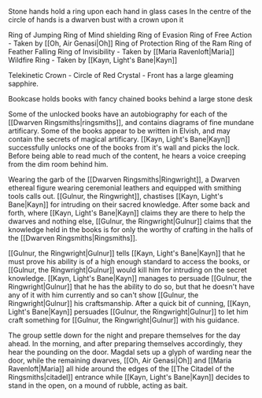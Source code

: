 Stone hands hold a ring upon each hand in glass cases
In the centre of the circle of hands is a dwarven bust with a crown upon it

Ring of Jumping
Ring of Mind shielding
Ring of Evasion
Ring of Free Action - Taken by [[Oh, Air Genasi|Oh]]
Ring of Protection
Ring of the Ram
Ring of Feather Falling
Ring of Invisibility - Taken by [[Maria Ravenloft|Maria]]
Wildfire Ring - Taken by [[Kayn, Light's Bane|Kayn]]

Telekinetic Crown - Circle of Red Crystal - Front has a large gleaming sapphire.

Bookcase holds books with fancy chained books behind a large stone desk

Some of the unlocked books have an autobiography for each of the [[Dwarven Ringsmiths|ringsmiths]], and contains diagrams of fine mundane artificary. Some of the books appear to be written in Elvish, and may contain the secrets of magical artificary. [[Kayn, Light's Bane|Kayn]] successfully unlocks one of the books from it's wall and picks the lock. Before being able to read much of the content, he hears a voice creeping from the dim room behind him.

Wearing the garb of the [[Dwarven Ringsmiths|Ringwright]], a Dwarven ethereal figure wearing ceremonial leathers and equipped with smithing tools calls out. [[Gulnur, the Ringwright]], chastises [[Kayn, Light's Bane|Kayn]] for intruding on their sacred knowledge. After some back and forth, where [[Kayn, Light's Bane|Kayn]] claims they are there to help the dwarves and nothing else, [[Gulnur, the Ringwright|Gulnur]] claims that the knowledge held in the books is for only the worthy of crafting in the halls of the [[Dwarven Ringsmiths|Ringsmiths]].

[[Gulnur, the Ringwright|Gulnur]] tells [[Kayn, Light's Bane|Kayn]] that he must prove his ability is of a high enough standard to access the books, or [[Gulnur, the Ringwright|Gulnur]] would kill him for intruding on the secret knowledge. [[Kayn, Light's Bane|Kayn]] manages to persuade [[Gulnur, the Ringwright|Gulnur]] that he has the ability to do so, but that he doesn't have any of it with him currently and so can't show [[Gulnur, the Ringwright|Gulnur]] his craftsmanship. After a quick bit of cunning, [[Kayn, Light's Bane|Kayn]] persuades [[Gulnur, the Ringwright|Gulnur]] to let him craft something for [[Gulnur, the Ringwright|Gulnur]] with his guidance.

The group settle down for the night and prepare themselves for the day ahead. In the morning, and after preparing themselves accordingly, they hear the pounding on the door. Magdal sets up a glyph of warding near the door, while the remaining dwarves, [[Oh, Air Genasi|Oh]] and [[Maria Ravenloft|Maria]] all hide around the edges of the [[The Citadel of the Ringsmiths|citadel]] entrance while [[Kayn, Light's Bane|Kayn]] decides to stand in the open, on a mound of rubble, acting as bait.
